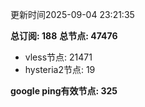 更新时间2025-09-04 23:21:35

**总订阅: 188**
**总节点: 47476**
- vless节点: 21471
- hysteria2节点: 19

**google ping有效节点: 325**
